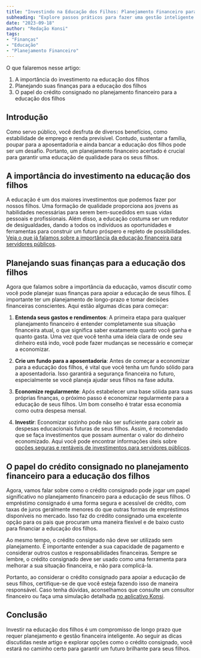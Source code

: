 ```yaml
---
title: "Investindo na Educação dos Filhos: Planejamento Financeiro para Servidores Públicos"
subheading: "Explore passos práticos para fazer uma gestão inteligente do seu dinheiro e assegurar um futuro de sucesso para os seus filhos"
date: "2023-09-18"
author: "Redação Konsi"
tags:
- "Finanças"
- "Educação"
- "Planejamento Financeiro"
---
```


O que falaremos nesse artigo:
1. A importância do investimento na educação dos filhos
2. Planejando suas finanças para a educação dos filhos
3. O papel do crédito consignado no planejamento financeiro para a educação dos filhos

## Introdução

Como servo público, você desfruta de diversos benefícios, como estabilidade de emprego e renda previsível. Contudo, sustentar a família, poupar para a aposentadoria e ainda bancar a educação dos filhos pode ser um desafio. Portanto, um planejamento financeiro acertado é crucial para garantir uma educação de qualidade para os seus filhos.

## A importância do investimento na educação dos filhos

A educação é um dos maiores investimentos que podemos fazer por nossos filhos. Uma formação de qualidade proporciona aos jovens as habilidades necessárias para serem bem-sucedidos em suas vidas pessoais e profissionais. Além disso, a educação costuma ser um redutor de desigualdades, dando a todos os indivíduos as oportunidades e ferramentas para construir um futuro próspero e repleto de possibilidades. [Veja o que já falamos sobre a importância da educação financeira para servidores públicos](https://konsi.com.br/postagens/a-importncia-da-educao-financeira-para-servidores-pblicos-e-como-implement-la-em-sua-vida.md).

## Planejando suas finanças para a educação dos filhos

Agora que falamos sobre a importância da educação, vamos discutir como você pode planejar suas finanças para apoiar a educação de seus filhos. É importante ter um planejamento de longo-prazo e tomar decisões financeiras conscientes. Aqui estão algumas dicas para começar:

1. **Entenda seus gastos e rendimentos**: A primeira etapa para qualquer planejamento financeiro é entender completamente sua situação financeira atual, o que significa saber exatamente quanto você ganha e quanto gasta. Uma vez que você tenha uma ideia clara de onde seu dinheiro está indo, você pode fazer mudanças se necessário e começar a economizar.

2. **Crie um fundo para a aposentadoria**: Antes de começar a economizar para a educação dos filhos, é vital que você tenha um fundo sólido para a aposentadoria. Isso garantirá a segurança financeira no futuro, especialmente se você planeja ajudar seus filhos na fase adulta.

3. **Economize regularmente**: Após estabelecer uma base sólida para suas próprias finanças, o próximo passo é economizar regularmente para a educação de seus filhos. Um bom conselho é tratar essa economia como outra despesa mensal.

4. **Investir**: Economizar sozinho pode não ser suficiente para cobrir as despesas educacionais futuras de seus filhos. Assim, é recomendado que se faça investimentos que possam aumentar o valor do dinheiro economizado. Aqui você pode encontrar informações úteis sobre [opções seguras e rentáveis de investimentos para servidores públicos](https://konsi.com.br/postagens/investimentos-a-curto-prazo-para-servidores-pblicos-opes-seguras-e-rentveis.md).

## O papel do crédito consignado no planejamento financeiro para a educação dos filhos

Agora, vamos falar sobre como o crédito consignado pode jogar um papel significativo no planejamento financeiro para a educação de seus filhos. O empréstimo consignado é uma forma segura e acessível de crédito, com taxas de juros geralmente menores do que outras formas de empréstimos disponíveis no mercado. Isso faz do crédito consignado uma excelente opção para os pais que procuram uma maneira flexível e de baixo custo para financiar a educação dos filhos.

Ao mesmo tempo, o crédito consignado não deve ser utilizado sem planejamento. É importante entender a sua capacidade de pagamento e considerar outros custos e responsabilidades financeiras. Sempre se lembre, o crédito consignado deve ser usado como uma ferramenta para melhorar a sua situação financeira, e não para complicá-la.

Portanto, ao considerar o crédito consignado para apoiar a educação de seus filhos, certifique-se de que você esteja fazendo isso de maneira responsável. Caso tenha dúvidas, aconselhamos que consulte um consultor financeiro ou faça uma simulação detalhada [no aplicativo Konsi](https://konsi.com.br/). 

## Conclusão

Investir na educação dos filhos é um compromisso de longo prazo que requer planejamento e gestão financeira inteligente. Ao seguir as dicas discutidas neste artigo e explorar opções como o crédito consignado, você estará no caminho certo para garantir um futuro brilhante para seus filhos.